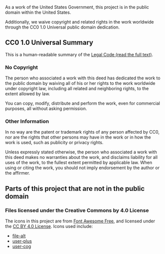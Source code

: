 As a work of the United States Government, this project is in the public domain
within the United States.

Additionally, we waive copyright and related rights in the work worldwide
through the CC0 1.0 Universal public domain dedication.

## CC0 1.0 Universal Summary

This is a human-readable summary of the
[Legal Code (read the full text)](https://creativecommons.org/publicdomain/zero/1.0/legalcode).

### No Copyright

The person who associated a work with this deed has dedicated the work to the
public domain by waiving all of his or her rights to the work worldwide under
copyright law, including all related and neighboring rights, to the extent
allowed by law.

You can copy, modify, distribute and perform the work, even for commercial
purposes, all without asking permission.

### Other Information

In no way are the patent or trademark rights of any person affected by CC0, nor
are the rights that other persons may have in the work or in how the work is
used, such as publicity or privacy rights.

Unless expressly stated otherwise, the person who associated a work with this
deed makes no warranties about the work, and disclaims liability for all uses of
the work, to the fullest extent permitted by applicable law. When using or
citing the work, you should not imply endorsement by the author or the affirmer.

## Parts of this project that are not in the public domain

### Files licensed under the Creative Commons by 4.0 License

The icons in this project are from [Font Awesome Free](https://fontawesome.com/icons), and licensed under the [CC BY 4.0 License](https://fontawesome.com/license/free). Icons used include:
- [file-alt](https://fontawesome.com/icons/file-alt?style=solid)
- [user-plus](https://fontawesome.com/icons/user-plus?style=solid)
- [user-cog](https://fontawesome.com/icons/user-cog?style=solid)
